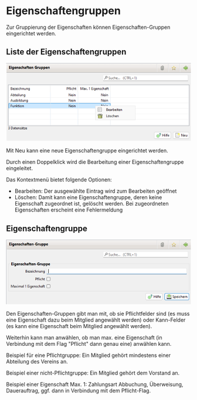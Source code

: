 # Eigenschaftengruppen

Zur Gruppierung der Eigenschaften können Eigenschaften-Gruppen eingerichtet werden.

## Liste der Eigenschaftengruppen

![](<../../../../v3.1.x/administration/mitglieder/img/Eigenschaftengruppen (1).png>)

Mit Neu kann eine neue Eigenschaftengruppe eingerichtet werden.

Durch einen Doppelklick wird die Bearbeitung einer Eigenschaftengruppe eingeleitet.

Das Kontextmenü bietet folgende Optionen:

* Bearbeiten: Der ausgewählte Eintrag wird zum Bearbeiten geöffnet
* Löschen: Damit kann eine Eigenschaftengruppe, deren keine Eigenschaft zugeordnet ist, gelöscht werden. Bei zugeordneten Eigenschaften erscheint eine Fehlermeldung

## Eigenschaftengruppe

![](<../../../../v3.1.x/administration/mitglieder/img/Eigenschaftengruppe (1).png>)

Den Eigenschaften-Gruppen gibt man mit, ob sie Pflichtfelder sind (es muss eine Eigenschaft dazu beim Mitglied angewählt werden) oder Kann-Felder (es kann eine Eigenschaft beim Mitglied angewählt werden).

Weiterhin kann man anwählen, ob man max. eine Eigenschaft (in Verbindung mit dem Flag "Pflicht" dann genau eine) anwählen kann.

Beispiel für eine Pflichtgruppe: Ein Mitglied gehört mindestens einer Abteilung des Vereins an.

Beispiel einer nicht-Pflichtgruppe: Ein Mitglied gehört dem Vorstand an.

Beispiel einer Eigenschaft Max. 1: Zahlungsart Abbuchung, Überweisung, Dauerauftrag, ggf. dann in Verbindung mit dem Pflicht-Flag.
